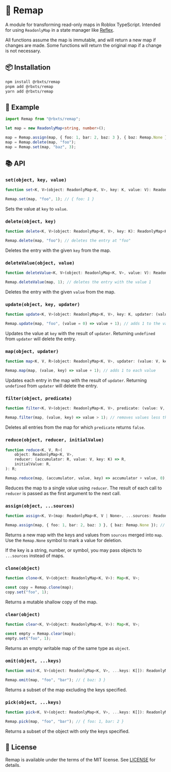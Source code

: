 # 🧊 Remap

A module for transforming read-only maps in Roblox TypeScript. Intended for using `ReadonlyMap` in a state manager like [Reflex](https://github.io/littensy/reflex/).

All functions assume the map is immutable, and will return a new map if changes are made. Some functions will return the original map if a change is not necessary.

## 📦 Installation

```bash
npm install @rbxts/remap
pnpm add @rbxts/remap
yarn add @rbxts/remap
```

## 🔎 Example

```ts
import Remap from "@rbxts/remap";

let map = new ReadonlyMap<string, number>();

map = Remap.assign(map, { foo: 1, bar: 2, baz: 3 }, { baz: Remap.None });
map = Remap.delete(map, "foo");
map = Remap.set(map, "baz", 3);
```

## 📚 API

### `set(object, key, value)`

```ts
function set<K, V>(object: ReadonlyMap<K, V>, key: K, value: V): ReadonlyMap<K, V>;
```

```ts
Remap.set(map, "foo", 1); // { foo: 1 }
```

Sets the value at `key` to `value`.

### `delete(object, key)`

```ts
function delete<K, V>(object: ReadonlyMap<K, V>, key: K): ReadonlyMap<K, V>;
```

```ts
Remap.delete(map, "foo"); // deletes the entry at "foo"
```

Deletes the entry with the given `key` from the map.

### `deleteValue(object, value)`

```ts
function deleteValue<K, V>(object: ReadonlyMap<K, V>, value: V): ReadonlyMap<K, V>;
```

```ts
Remap.deleteValue(map, 1); // deletes the entry with the value 1
```

Deletes the entry with the given `value` from the map.

### `update(object, key, updater)`

```ts
function update<K, V>(object: ReadonlyMap<K, V>, key: K, updater: (value?: V) => V | undefined): ReadonlyMap<K, V>;
```

```ts
Remap.update(map, "foo", (value = 0) => value + 1); // adds 1 to the value at "foo"
```

Updates the value at `key` with the result of `updater`. Returning `undefined` from `updater` will delete the entry.

### `map(object, updater)`

```ts
function map<K, V, R>(object: ReadonlyMap<K, V>, updater: (value: V, key: K) => R | undefined): ReadonlyMap<K, R>;
```

```ts
Remap.map(map, (value, key) => value + 1); // adds 1 to each value
```

Updates each entry in the map with the result of `updater`. Returning `undefined` from `updater` will delete the entry.

### `filter(object, predicate)`

```ts
function filter<K, V>(object: ReadonlyMap<K, V>, predicate: (value: V, key: K) => boolean): ReadonlyMap<K, V>;
```

```ts
Remap.filter(map, (value, key) => value > 1); // removes values less than 1
```

Deletes all entries from the map for which `predicate` returns `false`.

### `reduce(object, reducer, initialValue)`

```ts
function reduce<K, V, R>(
	object: ReadonlyMap<K, V>,
	reducer: (accumulator: R, value: V, key: K) => R,
	initialValue: R,
): R;
```

```ts
Remap.reduce(map, (accumulator, value, key) => accumulator + value, 0); // sum of values
```

Reduces the map to a single value using `reducer`. The result of each call to `reducer` is passed as the first argument to the next call.

### `assign(object, ...sources)`

```ts
function assign<K, V>(map: ReadonlyMap<K, V | None>, ...sources: ReadonlyMap<K, V | None>[]): ReadonlyMap<K, V>;
```

```ts
Remap.assign(map, { foo: 1, bar: 2, baz: 3 }, { baz: Remap.None }); // { foo: 1, bar: 2 }
```

Returns a new map with the keys and values from `sources` merged into `map`. Use the `Remap.None` symbol to mark a value for deletion.

If the key is a string, number, or symbol, you may pass objects to `...sources` instead of maps.

### `clone(object)`

```ts
function clone<K, V>(object: ReadonlyMap<K, V>): Map<K, V>;
```

```ts
const copy = Remap.clone(map);
copy.set("foo", 1);
```

Returns a mutable shallow copy of the map.

### `clear(object)`

```ts
function clear<K, V>(object: ReadonlyMap<K, V>): Map<K, V>;
```

```ts
const empty = Remap.clear(map);
empty.set("foo", 1);
```

Returns an empty writable map of the same type as `object`.

### `omit(object, ...keys)`

```ts
function omit<K, V>(object: ReadonlyMap<K, V>, ...keys: K[]): ReadonlyMap<K, V>;
```

```ts
Remap.omit(map, "foo", "bar"); // { baz: 3 }
```

Returns a subset of the map excluding the keys specified.

### `pick(object, ...keys)`

```ts
function pick<K, V>(object: ReadonlyMap<K, V>, ...keys: K[]): ReadonlyMap<K, V>;
```

```ts
Remap.pick(map, "foo", "bar"); // { foo: 1, bar: 2 }
```

Returns a subset of the object with only the keys specified.

## 📄 License

Remap is available under the terms of the MIT license. See [LICENSE](LICENSE) for details.
